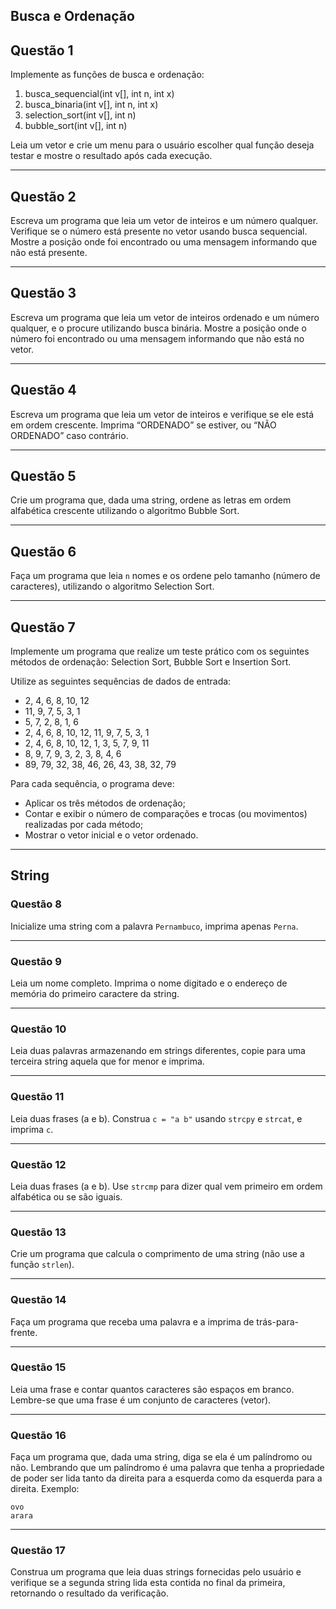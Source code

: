 ## Busca e Ordenação

## Questão 1

Implemente as funções de busca e ordenação:
1. busca_sequencial(int v[], int n, int x)
2. busca_binaria(int v[], int n, int x)
3. selection_sort(int v[], int n)
4. bubble_sort(int v[], int n)

Leia um vetor e crie um menu para o usuário escolher qual função deseja testar e mostre o resultado após cada execução.

---

## Questão 2

Escreva um programa que leia um vetor de inteiros e um número qualquer. Verifique se o número está presente no vetor usando busca sequencial. Mostre a posição onde foi encontrado ou uma mensagem informando que não está presente.

---

## Questão 3

Escreva um programa que leia um vetor de inteiros ordenado e um número qualquer, e o procure utilizando busca binária.
Mostre a posição onde o número foi encontrado ou uma mensagem informando que não está no vetor.

---

## Questão 4

Escreva um programa que leia um vetor de inteiros e verifique se ele está em ordem crescente.
Imprima “ORDENADO” se estiver, ou “NÃO ORDENADO” caso contrário.

---

## Questão 5

Crie um programa que, dada uma string, ordene as letras em ordem alfabética crescente utilizando o algoritmo Bubble Sort.

---

## Questão 6

Faça um programa que leia `n` nomes e os ordene pelo tamanho (número de caracteres), utilizando o algoritmo Selection Sort.

---

## Questão 7

Implemente um programa que realize um teste prático com os seguintes métodos de ordenação: Selection Sort, Bubble Sort e Insertion Sort.

Utilize as seguintes sequências de dados de entrada:

- 2, 4, 6, 8, 10, 12
- 11, 9, 7, 5, 3, 1
- 5, 7, 2, 8, 1, 6
- 2, 4, 6, 8, 10, 12, 11, 9, 7, 5, 3, 1
- 2, 4, 6, 8, 10, 12, 1, 3, 5, 7, 9, 11
- 8, 9, 7, 9, 3, 2, 3, 8, 4, 6
- 89, 79, 32, 38, 46, 26, 43, 38, 32, 79

Para cada sequência, o programa deve:
- Aplicar os três métodos de ordenação;
- Contar e exibir o número de comparações e trocas (ou movimentos) realizadas por cada método;
- Mostrar o vetor inicial e o vetor ordenado.

---


## String

### Questão 8

Inicialize uma string com a palavra `Pernambuco`, imprima apenas `Perna`.

---

### Questão 9

Leia um nome completo. Imprima o nome digitado e o endereço de memória do primeiro caractere da string.

---

### Questão 10

Leia duas palavras armazenando em strings diferentes, copie para uma terceira string aquela que for menor e imprima.

---

### Questão 11
Leia duas frases (a e b). Construa `c = "a b"` usando `strcpy` e `strcat`, e imprima `c`.

---

### Questão 12

Leia duas frases (a e b). Use `strcmp` para dizer qual vem primeiro em ordem alfabética ou se são iguais.

---

### Questão 13
Crie um programa que calcula o comprimento de uma string (não use a função `strlen`).

---

### Questão 14
Faça um programa que receba uma palavra e a imprima de trás-para-frente.

---

### Questão 15

Leia uma frase e contar quantos caracteres são espaços em branco. Lembre-se que uma frase é um conjunto de caracteres (vetor).

---

### Questão 16

Faça um programa que, dada uma string, diga se ela é um palíndromo ou não. Lembrando que um palíndromo é uma palavra que tenha a propriedade de poder ser lida
tanto da direita para a esquerda como da esquerda para a direita. Exemplo:

```
ovo
arara
```

---

### Questão 17

Construa um programa que leia duas strings fornecidas pelo usuário e verifique se a segunda string lida esta contida no final da primeira, retornando o resultado da verificação.